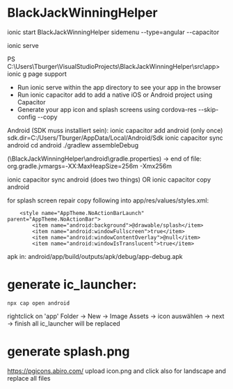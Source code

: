 
# BlackJackWinningHelper

ionic start BlackJackWinningHelper sidemenu --type=angular --capacitor

ionic serve

PS C:\Users\Tburger\VisualStudioProjects\BlackJackWinningHelper\src\app> ionic g page support

- Run ionic serve within the app directory to see your app in the browser
- Run ionic capacitor add to add a native iOS or Android project using Capacitor
- Generate your app icon and splash screens using cordova-res --skip-config --copy

Android (SDK muss installiert sein):
ionic capacitor add android  (only once)
sdk.dir=C:/Users/Tburger/AppData/Local/Android/Sdk
ionic capacitor sync android
cd android
./gradlew assembleDebug

(\BlackJackWinningHelper\android\gradle.properties) -> end of file: org.gradle.jvmargs=-XX\:MaxHeapSize\=256m -Xmx256m

ionic capacitor sync android (does two things)
OR
ionic capacitor copy android

for splash screen repair copy following into app/res/values/styles.xml:
```
    <style name="AppTheme.NoActionBarLaunch" parent="AppTheme.NoActionBar">
        <item name="android:background">@drawable/splash</item>
        <item name="android:windowFullscreen">true</item>
        <item name="android:windowContentOverlay">@null</item>
        <item name="android:windowIsTranslucent">true</item>
```

apk in:
android/app/build/outputs/apk/debug/app-debug.apk

# generate ic_launcher:
```
npx cap open android
```
rightclick on 'app' Folder -> New -> Image Assets -> icon auswählen -> next -> finish
all ic_launcher will be replaced

# generate splash.png
https://pgicons.abiro.com/
upload icon.png and click also for landscape
and replace all files